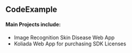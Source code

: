 ## CodeExample

#### Main Projects include:
* Image Recognition Skin Disease Web App
* Koliada Web App for purchasing SDK Licenses

